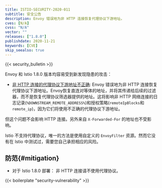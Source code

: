 ```yaml
---
title: ISTIO-SECURITY-2020-011
subtitle: 安全公告
description: Envoy 错误地为非 HTTP 连接恢复代理协议下游地址。
cves: [N/A]
cvss: "N/A"
vector: ""
releases: ["1.8.0"]
publishdate: 2020-11-21
keywords: [CVE]
skip_seealso: true
---
```


{{< security_bulletin >}}

Envoy 和 Istio 1.8.0 版本均容易受到新发现隐患的攻击：

- [非 HTTP 连接的代理协议下游地址不正确](https://groups.google.com/g/envoy-security-announce/c/aqtBt5VUor0): Envoy 错误地为非 HTTP 连接恢复代理协议下游地址。Envoy恢复直连对等体的地址，并将其传递给后续的过滤器，而不是恢复代理协议筛选器提供的地址。这将影响非 HTTP 网络连接的日志记录(`%DOWNSTREAM_REMOTE_ADDRESS%`)和授权策略(`remoteIpBlocks`和`remote_ip`)，因为它们将使用不正确的代理协议下游地址。

但这个问题不会影响 HTTP 连接。另外来自 `X-Forwarded-For` 的地址也不受影响。

Istio 不支持代理协议，唯一的方法是使用自定义的 `EnvoyFilter` 资源。然而它没有在 Istio 中测试过，需要您自己承担相应的风险。

## 防范{#mitigation}

- 对于 Istio 1.8.0 部署： 非 HTTP 连接请不使用代理协议。

{{< boilerplate "security-vulnerability" >}}
